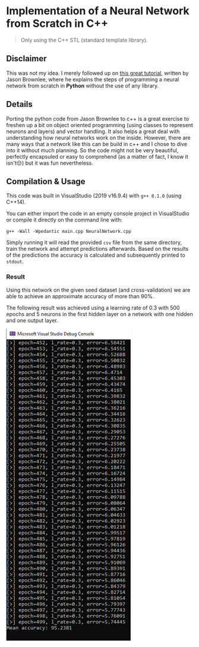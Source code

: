 # Implementation of a Neural Network from Scratch in C++

> Only using the C++ STL (standard template library).

## Disclaimer

This was not my idea. I merely followed up on [this great tutorial](https://machinelearningmastery.com/implement-backpropagation-algorithm-scratch-python/), written by Jason Brownlee, where he explains the steps of programming a neural network from scratch in **Python** without the use of any library.

## Details

Porting the python code from Jason Brownlee to c++ is a great exercise to freshen up a bit on object oriented programming (using classes to represent neurons and layers) and vector handling. It also helps a great deal with understanding how neural networks work on the inside. However, there are many ways that a network like this can be build in c++ and I chose to dive into it without much planning. So the code might not be very beautiful, perfectly encapsuled or easy to comprehend (as a matter of fact, I know it isn't😔) but it was fun nevertheless.

## Compilation & Usage

This code was built in VisualStudio (2019 v16.9.4) with `g++ 8.1.0` (using C++14).

You can either import the code in an empty console project in VisualStudio or compile it directly on the command line with:

```
g++ -Wall -Wpedantic main.cpp NeuralNetwork.cpp
```
Simply running it will read the provided `csv` file from the same directory, train the network and attempt predictions afterwards. Based on the results of the predictions the accuracy is calculated and subsequently printed to `stdout`.

### Result

Using this network on the given seed dataset (and cross-validation) we are able to achieve an approximate accuracy of more than 90%.

The following result was achieved using a learning rate of 0.3 with 500 epochs and 5 neurons in the first hidden layer on a network with one hidden and one output layer.

![Screenshot of example output](ExampleOutput.PNG)
